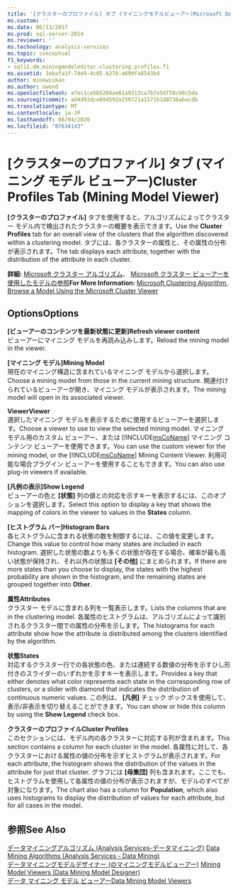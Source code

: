 ```yaml
---
title: '[クラスターのプロファイル] タブ (マイニングモデルビューアー)Microsoft Docs'
ms.custom: ''
ms.date: 06/13/2017
ms.prod: sql-server-2014
ms.reviewer: ''
ms.technology: analysis-services
ms.topic: conceptual
f1_keywords:
- sql12.dm.miningmodeleditor.clustering.profiles.f1
ms.assetid: 1ebafa1f-74e9-4c05-b278-a690fa8543bd
author: minewiskan
ms.author: owend
ms.openlocfilehash: a7ec1ce5b5204ae81a9313ca7b7e5df58c98c5da
ms.sourcegitcommit: ad4d92dce894592a259721a1571b1d8736abacdb
ms.translationtype: MT
ms.contentlocale: ja-JP
ms.lasthandoff: 08/04/2020
ms.locfileid: "87634143"
---
```

# <a name="cluster-profiles-tab-mining-model-viewer"></a><span data-ttu-id="80785-102">[クラスターのプロファイル] タブ (マイニング モデル ビューアー)</span><span class="sxs-lookup"><span data-stu-id="80785-102">Cluster Profiles Tab (Mining Model Viewer)</span></span>
  <span data-ttu-id="80785-103">**[クラスターのプロファイル]** タブを使用すると、アルゴリズムによってクラスター モデル内で検出されたクラスターの概要を表示できます。</span><span class="sxs-lookup"><span data-stu-id="80785-103">Use the **Cluster Profiles** tab for an overall view of the clusters that the algorithm discovered within a clustering model.</span></span> <span data-ttu-id="80785-104">タブには、各クラスターの属性と、その属性の分布が表示されます。</span><span class="sxs-lookup"><span data-stu-id="80785-104">The tab displays each attribute, together with the distribution of the attribute in each cluster.</span></span>  
  
 <span data-ttu-id="80785-105">**詳細:** [Microsoft クラスター アルゴリズム](data-mining/microsoft-clustering-algorithm.md)、 [Microsoft クラスター ビューアーを使用したモデルの参照](data-mining/browse-a-model-using-the-microsoft-cluster-viewer.md)</span><span class="sxs-lookup"><span data-stu-id="80785-105">**For More Information:** [Microsoft Clustering Algorithm](data-mining/microsoft-clustering-algorithm.md), [Browse a Model Using the Microsoft Cluster Viewer](data-mining/browse-a-model-using-the-microsoft-cluster-viewer.md)</span></span>  
  
## <a name="options"></a><span data-ttu-id="80785-106">Options</span><span class="sxs-lookup"><span data-stu-id="80785-106">Options</span></span>  
 <span data-ttu-id="80785-107">**[ビューアーのコンテンツを最新状態に更新]**</span><span class="sxs-lookup"><span data-stu-id="80785-107">**Refresh viewer content**</span></span>  
 <span data-ttu-id="80785-108">ビューアーにマイニング モデルを再読み込みします。</span><span class="sxs-lookup"><span data-stu-id="80785-108">Reload the mining model in the viewer.</span></span>  
  
 <span data-ttu-id="80785-109">**[マイニング モデル]**</span><span class="sxs-lookup"><span data-stu-id="80785-109">**Mining Model**</span></span>  
 <span data-ttu-id="80785-110">現在のマイニング構造に含まれているマイニング モデルから選択します。</span><span class="sxs-lookup"><span data-stu-id="80785-110">Choose a mining model from those in the current mining structure.</span></span> <span data-ttu-id="80785-111">関連付けられているビューアーが開き、マイニング モデルが表示されます。</span><span class="sxs-lookup"><span data-stu-id="80785-111">The mining model will open in its associated viewer.</span></span>  
  
 <span data-ttu-id="80785-112">**Viewer**</span><span class="sxs-lookup"><span data-stu-id="80785-112">**Viewer**</span></span>  
 <span data-ttu-id="80785-113">選択したマイニング モデルを表示するために使用するビューアーを選択します。</span><span class="sxs-lookup"><span data-stu-id="80785-113">Choose a viewer to use to view the selected mining model.</span></span> <span data-ttu-id="80785-114">マイニング モデル用のカスタム ビューアー、または [!INCLUDE[msCoName](../includes/msconame-md.md)] マイニング コンテンツ ビューアーを使用できます。</span><span class="sxs-lookup"><span data-stu-id="80785-114">You can use the custom viewer for the mining model, or the [!INCLUDE[msCoName](../includes/msconame-md.md)] Mining Content Viewer.</span></span> <span data-ttu-id="80785-115">利用可能な場合プラグイン ビューアーを使用することもできます。</span><span class="sxs-lookup"><span data-stu-id="80785-115">You can also use plug-in viewers if available.</span></span>  
  
 <span data-ttu-id="80785-116">**[凡例の表示]**</span><span class="sxs-lookup"><span data-stu-id="80785-116">**Show Legend**</span></span>  
 <span data-ttu-id="80785-117">ビューアーの色と **[状態]** 列の値との対応を示すキーを表示するには、このオプションを選択します。</span><span class="sxs-lookup"><span data-stu-id="80785-117">Select this option to display a key that shows the mapping of colors in the viewer to values in the **States** column.</span></span>  
  
 <span data-ttu-id="80785-118">**[ヒストグラム バー]**</span><span class="sxs-lookup"><span data-stu-id="80785-118">**Histogram Bars**</span></span>  
 <span data-ttu-id="80785-119">各ヒストグラムに含まれる状態の数を制御するには、この値を変更します。</span><span class="sxs-lookup"><span data-stu-id="80785-119">Change this value to control how many states are included in each histogram.</span></span> <span data-ttu-id="80785-120">選択した状態の数よりも多くの状態が存在する場合、確率が最も高い状態が保持され、それ以外の状態は **[その他]** にまとめられます。</span><span class="sxs-lookup"><span data-stu-id="80785-120">If there are more states than you choose to display, the states with the highest probability are shown in the histogram, and the remaining states are grouped together into **Other**.</span></span>  
  
 <span data-ttu-id="80785-121">**属性**</span><span class="sxs-lookup"><span data-stu-id="80785-121">**Attributes**</span></span>  
 <span data-ttu-id="80785-122">クラスター モデルに含まれる列を一覧表示します。</span><span class="sxs-lookup"><span data-stu-id="80785-122">Lists the columns that are in the clustering model.</span></span> <span data-ttu-id="80785-123">各属性のヒストグラムは、アルゴリズムによって識別されるクラスター間での属性の分布を示します。</span><span class="sxs-lookup"><span data-stu-id="80785-123">The histograms for each attribute show how the attribute is distributed among the clusters identified by the algorithm.</span></span>  
  
 <span data-ttu-id="80785-124">**状態**</span><span class="sxs-lookup"><span data-stu-id="80785-124">**States**</span></span>  
 <span data-ttu-id="80785-125">対応するクラスター行での各状態の色、または連続する数値の分布を示すひし形付きのスライダーのいずれかを示すキーを表示します。</span><span class="sxs-lookup"><span data-stu-id="80785-125">Provides a key that either denotes what color represents each state in the corresponding row of clusters, or a slider with diamond that indicates the distribution of continuous numeric values.</span></span> <span data-ttu-id="80785-126">この列は、 **[凡例]** チェック ボックスを使用して、表示/非表示を切り替えることができます。</span><span class="sxs-lookup"><span data-stu-id="80785-126">You can show or hide this column by using the **Show Legend** check box.</span></span>  
  
 <span data-ttu-id="80785-127">**クラスターのプロファイル**</span><span class="sxs-lookup"><span data-stu-id="80785-127">**Cluster Profiles**</span></span>  
 <span data-ttu-id="80785-128">このセクションには、モデル内の各クラスターに対応する列が含まれます。</span><span class="sxs-lookup"><span data-stu-id="80785-128">This section contains a column for each cluster in the model.</span></span> <span data-ttu-id="80785-129">各属性に対して、各クラスターにおける属性の値の分布を示すヒストグラムが表示されます。</span><span class="sxs-lookup"><span data-stu-id="80785-129">For each attribute, the histogram shows the distribution of the values in the attribute for just that cluster.</span></span> <span data-ttu-id="80785-130">グラフには **[母集団]** 列も含まれます。ここでも、ヒストグラムを使用して各属性の値の分布が表示されますが、モデルのすべてが対象になります。</span><span class="sxs-lookup"><span data-stu-id="80785-130">The chart also has a column for **Population**, which also uses histograms to display the distribution of values for each attribute, but for all cases in the model.</span></span>  
  
## <a name="see-also"></a><span data-ttu-id="80785-131">参照</span><span class="sxs-lookup"><span data-stu-id="80785-131">See Also</span></span>  
 <span data-ttu-id="80785-132">[データマイニングアルゴリズム &#40;Analysis Services-データマイニング&#41;](data-mining/data-mining-algorithms-analysis-services-data-mining.md) </span><span class="sxs-lookup"><span data-stu-id="80785-132">[Data Mining Algorithms &#40;Analysis Services - Data Mining&#41;](data-mining/data-mining-algorithms-analysis-services-data-mining.md) </span></span>  
 <span data-ttu-id="80785-133">[データマイニングモデルデザイナー &#40;のマイニングモデルビューアー&#41;](mining-model-viewers-data-mining-model-designer.md) </span><span class="sxs-lookup"><span data-stu-id="80785-133">[Mining Model Viewers &#40;Data Mining Model Designer&#41;](mining-model-viewers-data-mining-model-designer.md) </span></span>  
 [<span data-ttu-id="80785-134">データ マイニング モデル ビューアー</span><span class="sxs-lookup"><span data-stu-id="80785-134">Data Mining Model Viewers</span></span>](data-mining/data-mining-model-viewers.md)  
  
  
